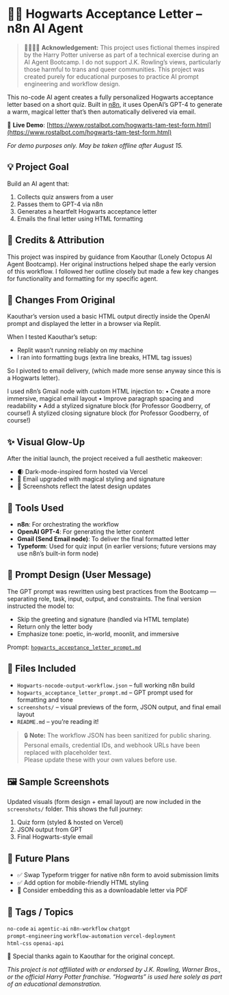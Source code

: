 # 🧙‍♀️ Hogwarts Acceptance Letter – n8n AI Agent

>🏳️‍⚧️🏳️‍🌈 **Acknowledgement:** This project uses fictional themes inspired by the Harry Potter universe as part of a technical exercise during an AI Agent Bootcamp. I do not support J.K. Rowling’s views, particularly those harmful to trans and queer communities. This project was created purely for educational purposes to practice AI prompt engineering and workflow design.

This no-code AI agent creates a fully personalized Hogwarts acceptance letter based on a short quiz. Built in [n8n](https://n8n.io), it uses OpenAI’s GPT-4 to generate a warm, magical letter that’s then automatically delivered via email.

🧪 **Live Demo**: [https://www.rostalbot.com/hogwarts-tam-test-form.html](https://www.rostalbot.com/hogwarts-tam-test-form.html)

_For demo purposes only. May be taken offline after August 15._

## 💡 Project Goal

Build an AI agent that:
1. Collects quiz answers from a user
2. Passes them to GPT-4 via n8n
3. Generates a heartfelt Hogwarts acceptance letter
4. Emails the final letter using HTML formatting


## 🙌 Credits & Attribution

This project was inspired by guidance from Kaouthar (Lonely Octopus AI Agent Bootcamp). Her original instructions helped shape the early version of this workflow. I followed her outline closely but made a few key changes for functionality and formatting for my specific agent.


## 🧪 Changes From Original

Kaouthar’s version used a basic HTML output directly inside the OpenAI prompt and displayed the letter in a browser via Replit. 

When I tested Kaouthar’s setup:
-  Replit wasn’t running reliably on my machine
-  I ran into formatting bugs (extra line breaks, HTML tag issues)

So I pivoted to email delivery, (which made more sense anyway since this is a Hogwarts letter).

I used n8n’s Gmail node with custom HTML injection to:
	•	Create a more immersive, magical email layout
	•	Improve paragraph spacing and readability
	•	Add a stylized signature block (for Professor Goodberry, of course!) A stylized closing signature block (for Professor Goodberry, of course!)

## ✨ Visual Glow-Up

After the initial launch, the project received a full aesthetic makeover:
- 🌒 Dark-mode-inspired form hosted via Vercel
- 💌 Email upgraded with magical styling and signature
- 📸 Screenshots reflect the latest design updates


## 🧰 Tools Used

- **n8n**: For orchestrating the workflow  
- **OpenAI GPT-4**: For generating the letter content  
- **Gmail (Send Email node)**: To deliver the final formatted letter  
- **Typeform**: Used for quiz input (in earlier versions; future versions may use n8n’s built-in form node)



## 🧵 Prompt Design (User Message)

The GPT prompt was rewritten using best practices from the Bootcamp — separating role, task, input, output, and constraints. The final version instructed the model to:

- Skip the greeting and signature (handled via HTML template)
- Return only the letter body
- Emphasize tone: poetic, in-world, moonlit, and immersive

Prompt: [`hogwarts_acceptance_letter_prompt.md`](hogwarts_acceptance_letter_prompt.md)



## 📂 Files Included

- `Hogwarts-nocode-output-workflow.json` – full working n8n build  
- `hogwarts_acceptance_letter_prompt.md` – GPT prompt used for formatting and tone  
- `screenshots/` – visual previews of the form, JSON output, and final email layout  
- `README.md` – you’re reading it!
> 🔒 **Note:** The workflow JSON has been sanitized for public sharing.  
> Personal emails, credential IDs, and webhook URLs have been replaced with placeholder text.  
> Please update these with your own values before use.

## 🖼️ Sample Screenshots

Updated visuals (form design + email layout) are now included in the `screenshots/` folder.
This shows the full journey:
1. Quiz form (styled & hosted on Vercel)
2. JSON output from GPT
3. Final Hogwarts-style email

## 🔮 Future Plans

- ✅ Swap Typeform trigger for native n8n form to avoid submission limits  
- ✅ Add option for mobile-friendly HTML styling  
- 📝 Consider embedding this as a downloadable letter via PDF



## 🔖 Tags / Topics

`no-code` `ai` `agentic-ai` `n8n-workflow` `chatgpt`  
`prompt-engineering` `workflow-automation` `vercel-deployment`  
`html-css` `openai-api`


🦉 Special thanks again to Kaouthar for the original concept.

_This project is not affiliated with or endorsed by J.K. Rowling, Warner Bros., or the official Harry Potter franchise. “Hogwarts” is used here solely as part of an educational demonstration._

